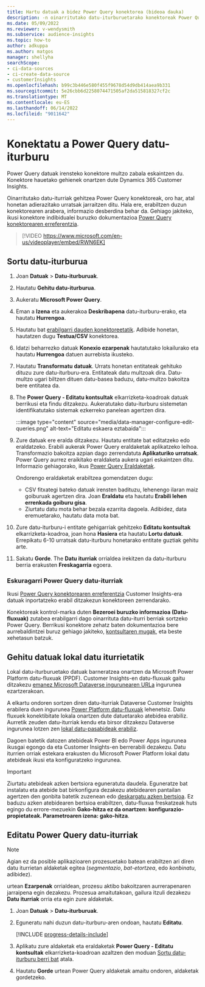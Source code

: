 ```yaml
---
title: Hartu datuak a bidez Power Query konektorea (bideoa dauka)
description: -n oinarritutako datu-iturburuetarako konektoreak Power Query.
ms.date: 05/09/2022
ms.reviewer: v-wendysmith
ms.subservice: audience-insights
ms.topic: how-to
author: adkuppa
ms.author: matgos
manager: shellyha
searchScope:
- ci-data-sources
- ci-create-data-source
- customerInsights
ms.openlocfilehash: b99c3b446e580f455f9678d54d9db414aea9b331
ms.sourcegitcommit: 5e26cbb6d2258074471505af2da515818327cf2c
ms.translationtype: MT
ms.contentlocale: eu-ES
ms.lasthandoff: 06/14/2022
ms.locfileid: "9011642"
---
```

# <a name="connect-to-a-power-query-data-source"></a>Konektatu a Power Query datu-iturburu

Power Query datuak irensteko konektore multzo zabala eskaintzen du. Konektore hauetako gehienek onartzen dute Dynamics 365 Customer Insights.

Oinarritutako datu-iturriak gehitzea Power Query konektoreak, oro har, atal honetan adierazitako urratsak jarraitzen ditu. Hala ere, erabiltzen duzun konektorearen arabera, informazio desberdina behar da. Gehiago jakiteko, ikusi konektore indibidualei buruzko dokumentazioa [Power Query konektorearen erreferentzia](/power-query/connectors/).

> [!VIDEO https://www.microsoft.com/en-us/videoplayer/embed/RWN6EK]

## <a name="create-a-new-data-source"></a>Sortu datu-iturburua

1. Joan **Datuak** > **Datu-iturburuak**.

1. Hautatu **Gehitu datu-iturburua**.

1. Aukeratu **Microsoft Power Query**.

1. Eman a **Izena** eta aukerakoa **Deskribapena** datu-iturburu-erako, eta hautatu **Hurrengoa**.

1. Hautatu bat [erabilgarri dauden konektoreetatik](#available-power-query-data-sources). Adibide honetan, hautatzen dugu **Testua/CSV** konektorea.

1. Idatzi beharrezko datuak **Konexio ezarpenak** hautatutako lokailurako eta hautatu **Hurrengoa** datuen aurrebista ikusteko.

1. Hautatu **Transformatu datuak**. Urrats honetan entitateak gehituko dituzu zure datu-iturburu-era. Entitateak datu multzoak dira. Datu-multzo ugari biltzen dituen datu-basea baduzu, datu-multzo bakoitza bere entitatea da.

1. The **Power Query - Editatu kontsultak** elkarrizketa-koadroak datuak berrikusi eta findu ditzakezu. Aukeratutako datu-iturburu sistemetan identifikatutako sistemak ezkerreko panelean agertzen dira.

   :::image type="content" source="media/data-manager-configure-edit-queries.png" alt-text="Editatu eskaera eztabaida":::

1. Zure datuak ere eralda ditzakezu. Hautatu entitate bat editatzeko edo eraldatzeko. Erabili aukerak Power Query eraldaketak aplikatzeko leihoa. Transformazio bakoitza azpian dago zerrendatuta **Aplikaturiko urratsak**. Power Query aurrez eraikitako eraldaketa aukera ugari eskaintzen ditu. Informazio gehiagorako, ikus [Power Query Eraldaketak](/power-query/power-query-what-is-power-query#transformations).

   Ondorengo eraldaketak erabiltzea gomendatzen dugu:

   - CSV fitxategi bateko datuak irensten badituzu, lehenengo ilaran maiz goiburuak agertzen dira. Joan **Eraldatu** eta hautatu **Erabili lehen errenkada goiburu gisa**.
   - Ziurtatu datu mota behar bezala ezarrita dagoela. Adibidez, data eremuetarako, hautatu data mota bat.

1. Zure datu-iturburu-i entitate gehigarriak gehitzeko **Editatu kontsultak** elkarrizketa-koadroa, joan hona **Hasiera** eta hautatu **Lortu datuak**. Errepikatu 6-10 urratsak datu-iturburu honetarako entitate guztiak gehitu arte.

1. Sakatu **Gorde**. The **Datu iturriak** orrialdea irekitzen da datu-iturburu berria erakusten **Freskagarria** egoera.

### <a name="available-power-query-data-sources"></a>Eskuragarri Power Query datu-iturriak

Ikusi [Power Query konektorearen erreferentzia](/power-query/connectors/) Customer Insights-era datuak inportatzeko erabil ditzakezun konektoreen zerrendarako.

Konektoreak kontrol-marka duten **Bezeroei buruzko informazioa (Datu-fluxuak)** zutabea erabilgarri dago oinarrituta datu-iturri berriak sortzeko Power Query. Berrikusi konektore zehatz baten dokumentazioa bere aurrebaldintzei buruz gehiago jakiteko, [kontsultaren mugak](/power-query/power-query-online-limits), eta beste xehetasun batzuk.

## <a name="add-data-from-on-premises-data-sources"></a>Gehitu datuak lokal datu iturrietatik

Lokal datu-iturburuetako datuak barneratzea onartzen da Microsoft Power Platform datu-fluxuak (PPDF). Customer Insights-en datu-fluxuak gaitu ditzakezu [emanez Microsoft Dataverse ingurunearen URLa](create-environment.md) ingurunea ezartzerakoan.

A elkartu ondoren sortzen diren datu-iturriak Dataverse Customer Insights erabilera duen ingurunea [Power Platform datu-fluxuak](/power-query/dataflows/overview-dataflows-across-power-platform-dynamics-365) lehenetsiz. Datu fluxuek konektibitate lokala onartzen dute datuetarako atebidea erabiliz. Aurretik zeuden datu-iturriak kendu eta birsor ditzakezu Dataverse ingurunea lotzen zen [lokal datu-pasabideak erabiliz](/data-integration/gateway/service-gateway-app).

Dagoen batetik datozen atebideak Power BI edo Power Apps ingurunea ikusgai egongo da eta Customer Insights-en berrerabili dezakezu. Datu iturrien orriak estekara erakusten du Microsoft Power Platform lokal datu atebideak ikusi eta konfiguratzeko ingurunea.

> [!IMPORTANT]
> Ziurtatu atebideak azken bertsiora eguneratuta daudela. Eguneratze bat instalatu eta atebide bat birkonfigura dezakezu atebidearen pantailan agertzen den gonbita batetik zuzenean edo [deskargatu azken bertsioa](https://powerapps.microsoft.com/downloads/). Ez baduzu azken atebidearen bertsioa erabiltzen, datu-fluxua freskatzeak huts egingo du errore-mezuekin **Gako-hitza ez da onartzen: konfigurazio-propietateak. Parametroaren izena: gako-hitza**.

## <a name="edit-power-query-data-sources"></a>Editatu Power Query datu-iturriak

> [!NOTE]
> Agian ez da posible aplikazioaren prozesuetako batean erabiltzen ari diren datu iturrietan aldaketak egitea (*segmentazio*, *bat-etortzea*, edo *konbinatu*, adibidez).
>
> urtean **Ezarpenak** orrialdean, prozesu aktibo bakoitzaren aurrerapenaren jarraipena egin dezakezu. Prozesua amaitutakoan, gailura itzuli dezakezu **Datu iturriak** orria eta egin zure aldaketak.

1. Joan **Datuak** > **Datu-iturburuak**.

1. Eguneratu nahi duzun datu-iturburu-aren ondoan, hautatu **Editatu**.

   [!INCLUDE [progress-details-include](includes/progress-details-pane.md)]

1. Aplikatu zure aldaketak eta eraldaketak **Power Query - Editatu kontsultak** elkarrizketa-koadroan azaltzen den moduan [Sortu datu-iturburu berri bat](#create-a-new-data-source) atala.

1. Hautatu **Gorde** urtean Power Query aldaketak amaitu ondoren, aldaketak gordetzeko.

